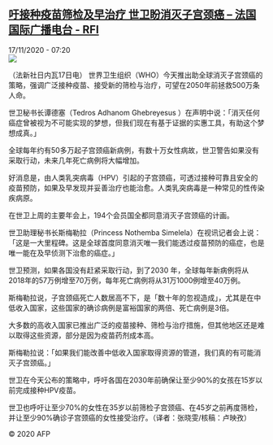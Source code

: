 <!--1605596034000-->
[吁接种疫苗筛检及早治疗 世卫盼消灭子宫颈癌 – 法国国际广播电台 - RFI](http://www.rfi.fr//cn/contenu/20201117-%E5%90%81%E6%8E%A5%E7%A7%8D%E7%96%AB%E8%8B%97%E7%AD%9B%E6%A3%80%E5%8F%8A%E6%97%A9%E6%B2%BB%E7%96%97-%E4%B8%96%E5%8D%AB%E7%9B%BC%E6%B6%88%E7%81%AD%E5%AD%90%E5%AE%AB%E9%A2%88%E7%99%8C)
------

<div>17/11/2020 - 07:20</div><img src="https://s.rfi.fr/media/display/e359e4b0-289f-11eb-b962-005056a964fe/w:310/p:16x9/health0001b.201117142004.jpg"><div class="t-content__body u-clearfix"><p>（法新社日内瓦17日电）    世界卫生组织（WHO）今天推出助全球消灭子宫颈癌的策略，强调广泛接种疫苗、接受新的筛检与治疗，可望在2050年前拯救500万条人命。</p><p>    世卫秘书长谭德塞（Tedros Adhanom Ghebreyesus ）在声明中说：「消灭任何癌症曾被视为不可能实现的梦想，但我们现在有基于证据的实惠工具，有助这个梦想成真。」</p><p>    全球每年约有50多万起子宫颈癌新病例，有数十万女性病故，世卫警告如果没有采取行动，未来几年死亡病例将大幅增加。</p><p>    好消息是，由人类乳突病毒（HPV）引起的子宫颈癌，可透过接种可靠且安全的疫苗预防，如果及早发现并妥善治疗也能治愈。人类乳突病毒是一种常见的性传染疾病原。</p><p>    在世卫上周的主要年会上，194个会员国全都同意消灭子宫颈癌的计画。</p><p>    世卫助理秘书长斯梅勒拉（Princess Nothemba Simelela）在视讯记者会上说：「这是一大里程碑。这是全球首度同意消灭唯一我们能透过疫苗预防的癌症，也是唯一能在及早侦测下治愈的癌症。」</p><p>    世卫预测，如果各国没有赶紧采取行动，到了2030 年，全球每年新病例将从2018年的57万例增至70万例，每年死亡病例将从31万1000例增至40万例。</p><p>    斯梅勒拉说，子宫颈癌死亡人数居高不下，是「数十年的忽视造成」，尤其是在中低收入国家，这些国家的确诊病例是富裕国家的两倍、死亡病例是3倍。</p><p>    大多数的高收入国家已推出广泛的疫苗接种、筛检与治疗措施，但其他地区还是难以取得这些资源，部分是因为疫苗药剂成本高。</p><p>    斯梅勒拉说：「如果我们能改善中低收入国家取得资源的管道，我们真的有可能消灭子宫颈癌。」</p><p>    世卫在今天公布的策略中，呼吁各国在2030年前确保让至少90%的女孩在15岁以前完成接种HPV疫苗。</p><p>    世卫也呼吁让至少70%的女性在35岁以前筛检子宫颈癌、在45岁之前再度筛检，并让至少90%确诊子宫颈癌的女性接受治疗。（译者：张晓雯/核稿：卢映孜）</p><p></p><p class="t-copyright">© 2020 AFP</p>        </div>
